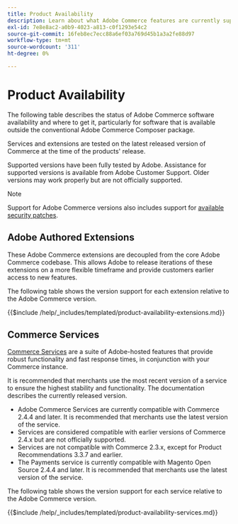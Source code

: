 ```yaml
---
title: Product Availability
description: Learn about what Adobe Commerce features are currently supported and check their compatibility with specific Adobe Commerce releases.
exl-id: 7e8e8ac2-a0b9-4023-a813-c0f1293e54c2
source-git-commit: 16feb8ec7ecc88a6ef03a769d45b1a3a2fe88d97
workflow-type: tm+mt
source-wordcount: '311'
ht-degree: 0%

---
```


# Product Availability

The following table describes the status of Adobe Commerce software availability and where to get it, particularly for software that is available outside the conventional Adobe Commerce Composer package.

Services and extensions are tested on the latest released version of Commerce at the time of the products&#39; release.

Supported versions have been fully tested by Adobe. Assistance for supported versions is available from Adobe Customer Support. Older versions may work properly but are not officially supported.

>[!NOTE]
>
>Support for Adobe Commerce versions also includes support for [available security patches](versions.md).

## Adobe Authored Extensions

These Adobe Commerce extensions are decoupled from the core Adobe Commerce codebase. This allows Adobe to release iterations of these extensions on a more flexible timeframe and provide customers earlier access to new features.

The following table shows the version support for each extension relative to the Adobe Commerce version.

{{$include /help/_includes/templated/product-availability-extensions.md}}

## Commerce Services

[Commerce Services](https://experienceleague.adobe.com/docs/commerce/user-guides/home.html) are a suite of Adobe-hosted features that provide robust functionality and fast response times, in conjunction with your Commerce instance.

It is recommended that merchants use the most recent version of a service to ensure the highest stability and functionality. The documentation describes the currently released version.

* Adobe Commerce Services are currently compatible with Commerce 2.4.4 and later. It is recommended that merchants use the latest version of the service.
* Services are considered compatible with earlier versions of Commerce 2.4.x but are not officially supported.
* Services are not compatible with Commerce 2.3.x, except for Product Recommendations 3.3.7 and earlier.
* The Payments service is currently compatible with Magento Open Source 2.4.4 and later. It is recommended that merchants use the latest version of the service.

The following table shows the version support for each service relative to the Adobe Commerce version.

{{$include /help/_includes/templated/product-availability-services.md}}
